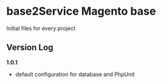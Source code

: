 base2Service Magento base
======================================

Initial files for every project

Version Log
-----------

**1.0.1**
- default configuration for database and PhpUnit

